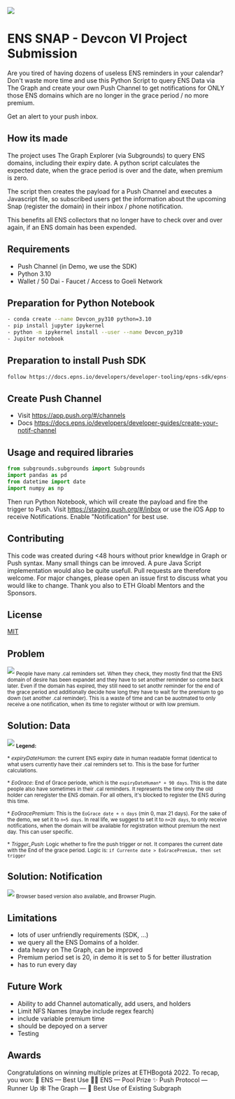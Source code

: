 ![](img/ENS_Snap_Cover.png?raw=true)

# ENS SNAP - Devcon VI Project Submission

Are you tired of having dozens of useless ENS reminders in your calendar? 
Don't waste more time and use this Python Script to query ENS Data via The Graph
and create your own Push Channel to get notifications for ONLY those ENS domains which 
are no longer in the grace period / no more premium.  

Get an alert to your push inbox.

## How its made
The project uses The Graph Explorer (via Subgrounds) to query ENS domains, including their expiry date. A python script calculates the expected date, when the grace period is over and the date, when premium is zero. 

The script then creates the payload for a Push Channel and executes a Javascript file, so subscribed users get the information about the upcoming Snap (register the domain) in their inbox / phone notification.

This benefits all ENS collectors that no longer have to check over and over again, if an ENS domain has been expended.


## Requirements

- Push Channel (in Demo, we use the SDK)
- Python 3.10
- Wallet / 50 Dai - Faucet / Access to Goeli Network


## Preparation for Python Notebook
```bash
- conda create --name Devcon_py310 python=3.10
- pip install jupyter ipykernel
- python -m ipykernel install --user --name Devcon_py310
- Jupiter notebook
```

## Preparation to install Push SDK
```bash
follow https://docs.epns.io/developers/developer-tooling/epns-sdk/epns-sdk-starter-kit
```

## Create Push Channel
* Visit https://app.push.org/#/channels
* Docs https://docs.epns.io/developers/developer-guides/create-your-notif-channel

## Usage and required libraries

```python
from subgrounds.subgrounds import Subgrounds
import pandas as pd
from datetime import date
import numpy as np
```

Then run Python Notebook, which will create the payload and fire the trigger to Push.
Visit https://staging.push.org/#/inbox or use the iOS App to receive Notifications. Enable "Notification" for best use.

## Contributing
This code was created during <48 hours without prior knewldge in Graph or Push syntax. Many small things can be imroved. A pure Java Script implementation would also be quite usefull. Pull requests are therefore welcome. For major changes, please open an issue first to discuss what you would like to change.
Thank you also to ETH Gloabl Mentors and the Sponsors.

## License
[MIT](https://choosealicense.com/licenses/mit/)

## Problem
![](img/Problem.png?raw=true)
<sub>People have many .cal reminders set. When they check, they mostly find that the ENS domain of desire has been expandet and they have to set another reminder so come back later. Even if the domain has expired, they still need to set anothr reminder for the end of the grace period and additionally decide how long they have to wait for the premium to go down (set another .cal reminder). This is a waste of time and can be auotmated to only receive a one notification, when its time to register without or with low premium.</sub>

## Solution: Data
![](img/TableDomains.png?raw=true)
<sub>
**Legend:**
</sub>

<sub> * _expiryDateHuman_: the current ENS expiry date in human readable format (identical to what users currently have their .cal reminders set to. This is the base for further calculations. </sub>

<sub> * _EoGrace_: End of Grace periode, which is the ```expiryDateHuman* + 90 days```. This is the date people also have sometimes in their .cal reminders. It represents the time only the old holder can reregister the ENS domain. For all others, it's blocked to register the ENS during this time. </sub>

<sub> * _EoGracePremium_: This is the ```EoGrace date + n days``` (min 0, max 21 days). For the sake of the demo, we set it to ```n=5 days```. In real life, we suggest to set it to ```n=20 days```, to only receive notifications, when the domain will be available for registration without premium the next day. This can user specific. </sub>

<sub> * _Trigger_Push_: Logic whether to fire the push trigger or not. It compares the current date with the End of the grace period. Logic is: ```if Currente date > EoGracePremium, then set trigger```
</sub>

## Solution: Notification
![](img/Phone.PNG?raw=true)
<sub>Browser based version also available, and Browser Plugin.</sub>

## Limitations
- lots of user unfriendly requirements (SDK, ...)
- we query all the ENS Domains of a holder.
- data heavy on The Graph, can be improved
- Premium period set is 20, in demo it is set to 5 for better illustration
- has to run every day

## Future Work
- Ability to add Channel automatically, add users, and holders
- Limit NFS Names (maybe include regex fearch)
- include variable premium time
- should be depoyed on a server
- Testing


## Awards
Congratulations on winning multiple prizes at ETHBogotá 2022. To recap, you won:
🥈 ENS — Best Use
🏊‍♂️ ENS — Pool Prize
✨ Push Protocol — Runner Up
🕸 The Graph — 🥈 Best Use of Existing Subgraph


